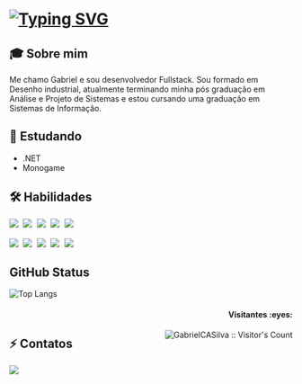 # [![Typing SVG](https://readme-typing-svg.herokuapp.com/?color=fff&size=35&center=true&vCenter=true&width=1000&lines=Olá,+seja+bem+vindo!+:%29)](https://git.io/typing-svg) 
## 🎓 Sobre mim
Me chamo Gabriel e sou desenvolvedor Fullstack. Sou formado em Desenho industrial, atualmente terminando minha pós graduação em Análise e Projeto de Sistemas e estou cursando uma graduação em Sistemas de Informação.

## 📘 Estudando
- .NET
- Monogame

## 🛠️ Habilidades
<pre><img src="https://img.shields.io/badge/javascript-black?&style=for-the-badge&logo=javascript&logoColor=yellow" /> <img src="https://img.shields.io/badge/React-black?&style=for-the-badge&logo=React&logoColor=blue" /> <img src="https://img.shields.io/badge/Python-black?&style=for-the-badge&logo=Python&logoColor=green" /> <img src="https://img.shields.io/badge/PHP-black?&style=for-the-badge&logo=PHP&logoColor=#232F3E" /> <img src="https://img.shields.io/badge/AWS-black?&style=for-the-badge&logo=amazon-aws&logoColor=#232F3E" /> 

<img src="https://img.shields.io/badge/docker-black?&style=for-the-badge&logo=docker&logoColor=#2496ED" /> <img src="https://img.shields.io/badge/git-black?&style=for-the-badge&logo=git&logoColor=orange" /> <img src="https://img.shields.io/badge/Java-black?&style=for-the-badge&logo=Java&logoColor=brown" /> <img src="https://img.shields.io/badge/springboot-black?&style=for-the-badge&logo=SpringBoot" /> <img src="https://img.shields.io/badge/c-black?&style=for-the-badge&logo=c&logoColor=#00599C" /> </pre>

## GitHub Status
![Top Langs](https://github-readme-stats-git-masterrstaa-rickstaa.vercel.app/api/top-langs/?username=GabrielCASilva&layout=compact&bg_color=000&border_color=30A3DC&title_color=E94D5F&text_color=FFF)

<div> 
 <h4 align="right">Visitantes :eyes:</h4>
<img align="right" src="https://profile-counter.glitch.me/{GabrielCASilva}/count.svg" alt="GabrielCASilva :: Visitor's Count" />

## ⚡ Contatos
<pre><a href="https://www.linkedin.com/in/gabrielcarvalho01/"><img src="https://img.shields.io/badge/linkedin-%230077B5.svg?&style=for-the-badge&logo=linkedin&logoColor=white" /></a></pre>
